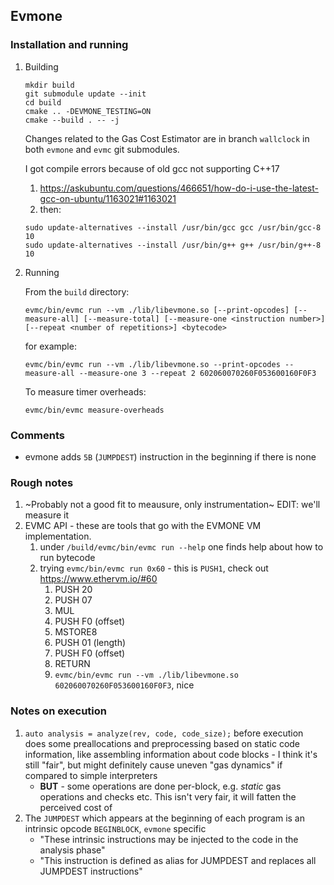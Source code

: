 ## Evmone


### Installation and running

1. Building
    ```
    mkdir build
    git submodule update --init
    cd build
    cmake .. -DEVMONE_TESTING=ON
    cmake --build . -- -j
    ```
    Changes related to the Gas Cost Estimator are in branch `wallclock` in both `evmone` and `evmc` git submodules.
   
    I got compile errors because of old gcc not supporting C++17
    1. https://askubuntu.com/questions/466651/how-do-i-use-the-latest-gcc-on-ubuntu/1163021#1163021
    2. then:
    ```
    sudo update-alternatives --install /usr/bin/gcc gcc /usr/bin/gcc-8 10
    sudo update-alternatives --install /usr/bin/g++ g++ /usr/bin/g++-8 10
    ```
2. Running

    From the `build` directory:
    ```
    evmc/bin/evmc run --vm ./lib/libevmone.so [--print-opcodes] [--measure-all] [--measure-total] [--measure-one <instruction number>] [--repeat <number of repetitions>] <bytecode> 
    ```
    for example:
    ```
    evmc/bin/evmc run --vm ./lib/libevmone.so --print-opcodes --measure-all --measure-one 3 --repeat 2 602060070260F053600160F0F3
    ```
    To measure timer overheads:
    ```
    evmc/bin/evmc measure-overheads
    ```
### Comments
* evmone adds `5B` (`JUMPDEST`) instruction in the beginning if there is none


### Rough notes

1. ~Probably not a good fit to meausure, only instrumentation~ EDIT: we'll measure it
2. EVMC API - these are tools that go with the EVMONE VM implementation.
    1. under `/build/evmc/bin/evmc run --help` one finds help about how to run bytecode
    2. trying `evmc/bin/evmc run 0x60` - this is `PUSH1`, check out https://www.ethervm.io/#60
        1. PUSH 20
        2. PUSH 07
        3. MUL
        4. PUSH F0 (offset)
        5. MSTORE8
        6. PUSH 01 (length)
        7. PUSH F0 (offset)
        8. RETURN
        9. `evmc/bin/evmc run --vm ./lib/libevmone.so 602060070260F053600160F0F3`, nice



### Notes on execution

1. `auto analysis = analyze(rev, code, code_size);` before execution does some preallocations and preprocessing based on static code information, like assembling information about code blocks - I think it's still "fair", but might definitely cause uneven "gas dynamics" if compared to simple interpreters
    - **BUT** - some operations are done per-block, e.g. _static_ gas operations and checks etc. This isn't very fair, it will fatten the perceived cost of 
2. The `JUMPDEST` which appears at the beginning of each program is an intrinsic opcode `BEGINBLOCK`, `evmone` specific
    - "These intrinsic instructions may be injected to the code in the analysis phase"
    - "This instruction is defined as alias for JUMPDEST and replaces all JUMPDEST instructions"

